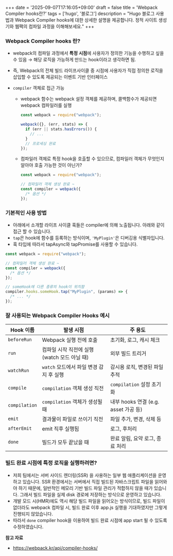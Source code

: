 +++
date = '2025-09-07T17:16:05+09:00'
draft = false
title = 'Webpack Compiler hooks란?'
tags = ['hugo', '블로그']
description = "Hugo 블로그 사용법과 Webpack Compiler hooks에 대한 상세한 설명을 제공합니다. 정적 사이트 생성기와 웹팩의 컴파일 과정을 이해해보세요."
+++

### Webpack Compiler hooks 란?

- webpack의 컴파일 과정에서 **특정 시점**에 사용자가 정의한 기능을 수행하고 싶을 수 있음 → 해당 로직을 가능하게 만드는 hook이라고 생각하면 됨.
- 즉, Webpack의 전체 빌드 라이프사이클 중 시점에 사용자가 직접 정의한 로직을 삽입할 수 있도록 제공되는 이벤트 기반 인터페이스
- `compiler` 객체로 접근 가능

  - webpack 함수는 webpack 설정 객체를 제공하며, 콜백함수가 제공되면 webpack 컴파일러를 실행

    ```jsx
    const webpack = require("webpack");

    webpack({}, (err, stats) => {
      if (err || stats.hasErrors()) {
        // ...
      }
      // 프로세싱 완료
    });
    ```

  - 컴파일러 객체로 특정 hook을 호출할 수 있으므로, 컴파일러 객체가 무엇인지 알아야 호출 가능한 것이 아닌가?

    ```jsx
    const webpack = require("webpack");

    // 컴파일러 객체 생성 완료 ~
    const compiler = webpack({
      /* 옵션 */
    });
    ```

### 기본적인 사용 방법

- 아래에서 소개할 라이프 사이클 훅들은 compiler에 의해 노출됩니다. 아래와 같이 접근 할 수 있습니다.
- `tap`은 hook에 함수를 등록하는 방식이며, `'MyPlugin'`은 디버깅용 식별자입니다.
- 훅 타입에 따라서 tapAsync와 tapPromise를 사용할 수 있습니다.

```jsx
const webpack = require("webpack");

// 컴파일러 객체 생성 완료 ~
const compiler = webpack({
  /* 옵션 */
});

// someHook에 다른 종류의 hook이 위치함
compiler.hooks.someHook.tap("MyPlugin", (params) => {
  /* ... */
});
```

### 잘 사용되는 Webpack Compiler Hooks 예시

| Hook 이름     | 발생 시점                                    | 주 용도                              |
| ------------- | -------------------------------------------- | ------------------------------------ |
| `beforeRun`   | Webpack 실행 전에 호출                       | 초기화, 로그, 캐시 체크              |
| `run`         | 컴파일 시작 직전에 실행 (watch 모드 아닐 때) | 외부 빌드 트리거                     |
| `watchRun`    | `watch` 모드에서 파일 변경 감지 후 실행      | 감시용 로직, 변경된 파일 추적        |
| `compile`     | `compilation` 객체 생성 직전                 | `compilation` 설정 초기화            |
| `compilation` | `compilation` 객체가 생성될 때               | 내부 hooks 연결 (e.g. asset 가공 등) |
| `emit`        | 결과물이 파일로 쓰이기 직전                  | 파일 추가, 변경, 삭제 등             |
| `afterEmit`   | emit 직후 실행됨                             | 로그, 후처리                         |
| `done`        | 빌드가 모두 끝났을 때                        | 완료 알림, 요약 로그, 종료 처리      |

### 빌드 완료 시점에 특정 로직을 실행하려면?

- 저희 팀에서는 서버 사이드 렌더링(SSR) 을 사용하는 일부 웹 애플리케이션을 운영하고 있습니다. SSR 환경에서는 서버에서 직접 빌드된 자바스크립트 파일을 읽어와야 하기 때문에, 일반적인 메모리 기반 빌드 파일 관리가 적합하지 않을 때가 있습니다. 그래서 빌드 파일을 실제 disk 경로에 저장하는 방식으로 운영하고 있습니다.
- 개발 모드 시(HMR)에도 역시 해당 빌드 파일을 읽어오는 방식이므로, 빌드 파일이 없더라도 webpack 컴파일 시, 빌드 완료 이후 app.js 실행을 기대하였지만 그렇게 진행되지 않았습니다.
- 따라서 `done` compiler hook을 이용하여 빌드 완료 시점에 app start 될 수 있도록 수정하였습니다.

**참고 자료**

- https://webpack.kr/api/compiler-hooks/
